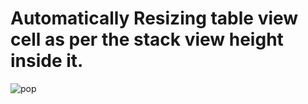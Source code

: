 # Automatically Resizing table view cell as per the stack view height inside it.


![pop](Resizing_TableViewCell_Demo.gif)
